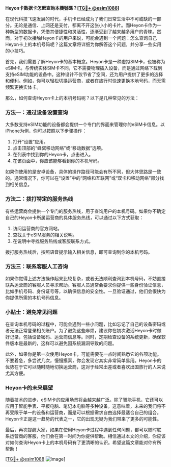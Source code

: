 **Heyon卡数据卡怎麽查詢本機號碼？[[TG💪+ @esim1088](https://t.me/s/esim1088)]**

在现代科技飞速发展的时代，手机卡已经成为了我们日常生活中不可或缺的一部分。无论是通信、上网还是支付，都离不开这张小小的卡片。而Heyon卡作为一种新型的数据卡，凭借其便捷性和灵活性，逐渐受到了越来越多用户的青睐。然而，对于初次接触Heyon卡的用户来说，可能会遇到一个问题：怎么查询自己Heyon卡上的本机号码呢？这篇文章将详细为你解答这个问题，并分享一些实用的小技巧。

首先，我们需要了解Heyon卡的基本概念。Heyon卡是一种虚拟SIM卡，也被称为eSIM卡。与传统实体SIM卡不同，它不需要物理插入设备，而是通过网络下载到支持eSIM功能的设备中。这种设计不仅节省了空间，还为用户提供了更多的选择和便利。例如，你可以轻松切换运营商，或者在旅行时快速更换本地号码，而无需频繁更换实体卡。

那么，如何查询Heyon卡上的本机号码呢？以下是几种常见的方法：

### 方法一：通过设备设置查询

大多数支持eSIM功能的设备都会提供一个专门的界面来管理你的eSIM卡信息。以iPhone为例，你可以按照以下步骤操作：

1. 打开“设置”应用。
2. 点击顶部的“蜂窝移动网络”或“移动数据”选项。
3. 在列表中找到你的Heyon卡，点击进入。
4. 在该页面中，你应该能够看到你的本机号码。

如果你使用的是安卓设备，具体的操作路径可能会有所不同，但大体思路是一致的。通常情况下，你可以在“设置”中的“网络和互联网”或“双卡和移动网络”部分找到相关信息。

### 方法二：拨打特定的服务热线

有些运营商会提供一个专门的服务热线，用于查询用户的本机号码。如果你不确定自己的Heyon卡所属运营商的具体服务热线，可以通过以下方式获取：

1. 访问运营商的官方网站。
2. 查找关于eSIM服务的相关说明。
3. 在说明中寻找服务热线或客服联系方式。

拨打服务热线后，按照语音提示输入相关信息，即可查询到你的本机号码。

### 方法三：联系客服人工咨询

如果你觉得上述方法操作起来比较复杂，或者无法顺利查询到本机号码，不妨直接联系运营商的客服人员寻求帮助。客服人员通常会要求你提供一些身份验证信息，比如手机号码、身份证号等，以确保信息的安全性。一旦验证通过，他们会很快为你提供所需的本机号码信息。

### 小贴士：避免常见问题

在查询本机号码的过程中，可能会遇到一些小问题，比如忘记了自己的设备密码或者无法正常登录相关账户。为了避免这些麻烦，建议你在初次激活Heyon卡时做好记录，包括设备密码、运营商信息等。同时，定期检查设备的系统更新，确保软件版本是最新的，这样可以避免因系统漏洞导致的问题。

此外，如果你是第一次使用Heyon卡，可能需要花一点时间熟悉它的各项功能。不要着急，多尝试几次，慢慢摸索，你会发现它其实非常简单易用。Heyon卡的优势在于它可以随时随地切换运营商，这对于经常出差或者喜欢出国旅行的人来说尤其方便。

### Heyon卡的未来展望

随着技术的进步，eSIM卡的应用场景将会越来越广泛。除了智能手机，它还可以应用于智能手表、平板电脑、笔记本电脑等多种设备。这意味着，未来的我们将不再受限于单一的设备和运营商，而是可以根据需求自由选择最适合自己的组合。Heyon卡正是这一趋势的代表之一，它的出现无疑为我们带来了更多的可能性。

最后，再次提醒大家，如果在使用Heyon卡过程中遇到任何问题，都可以随时联系运营商的客服，他们会在第一时间为你提供帮助。相信通过本文的介绍，你应该对如何查询Heyon卡上的本机号码有了更清晰的认识。希望这篇文章能对你有所帮助！

[[TG💪+ @esim1088](https://t.me/s/esim1088) ![Image](https://i.postimg.cc/4NQfJmqS/Snipaste-2025-05-13-00-14-12.png)]